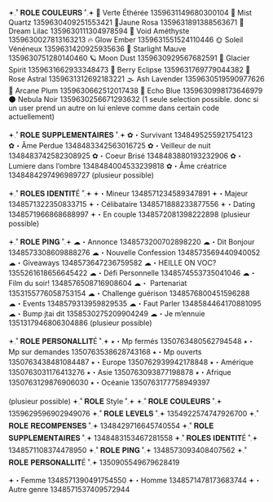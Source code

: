 𖥔𓈒˚ 𝐑𝐎𝐋𝐄 𝐂𝐎𝐔𝐋𝐄𝐔𝐑𝐒 ˚𓈒𖥔
🍃 Verte Éthérée 1359631149680300104
🫧 Mist Quartz 1359630409251553421
🌝Jaune Rosa 1359631891388563671
🌸 Dream Lilac 1359630111304978594
💜 Void Améthyste 1359630027813163213
🔥 Glow Ember 1359631551524110446
🌞 Soleil Vénéneux 1359631420925935636
🌠 Starlight Mauve 1359630751280140460
🪐 Moon Dust 1359630929567682591
🧊 Glacier Spirit 1359631662933348473
🍓 Berry Eclipse 1359631769779044382
🌅 Rose Astral 1359631312692183221
🌫️ Ash Lavender 1359630519590977626
🔮 Arcane Plum 1359630662512017438
🌊 Echo Blue 1359630998173646979
🌑 Nebula Noir 1359630256671293632
(1 seule selection possible. donc si un user prend un autre on lui enleve comme dans certain code actuellement)

𖥔𓈒˚ 𝐑𝐎𝐋𝐄 𝐒𝐔𝐏𝐏𝐋𝐄𝐌𝐄𝐍𝐓𝐀𝐈𝐑𝐄𝐒 ˚𓈒𖥔
✿・Survivant 1348495255921754123
✿・Âme Perdue 1348483342563016725
✿・Veilleur de nuit 1348483742582308925
✿・Coeur Brisé 1348483880193232906
✿・Lumiere dans l’ombre 1348484004533239818
✿・Âme créatrice 1348484297496989727
(plusieur possible)


𖥔𓈒˚ 𝐑𝐎𝐋𝐄𝐒 𝐈𝐃𝐄𝐍𝐓𝐈𝐓É ˚𓈒𖥔 
𖥔・Mineur 1348571234589347891
𖥔・Majeur 1348571322350833715
𖥔・Célibataire 1348571888233877556
𖥔・Dating 1348571966868688997
𖥔・En couple 1348572081398222898 
(plusieur possible)

𖥔𓈒˚ 𝐑𝐎𝐋𝐄 𝐏𝐈𝐍𝐆 ˚𓈒𖥔
☁・Annonce 1348573200702898220
☁・Dit Bonjour 1348573308609888276
☁・Nouvelle Confession 1348573569440940052
☁・Giveaways 1348573647236759582
☁・HEILLE ON VOC? 1355261618656645422
☁・Défi Personnelle 1348574553735041046
☁・Film du soir! 1348576508716908604
☁・ Partenariat 1353155776058753154
☁・Challenge guérison 1348576800451596288
☁・Events 1348579313959829535
☁・Faut Parler 1348584464170881095
☁・Bump jtai dit 1358530275209904249
☁・Je m’ennuie 1351317946806304886
(plusieur possible)

𖥔𓈒˚ 𝐑𝐎𝐋𝐄 𝐏𝐄𝐑𝐒𝐎𝐍𝐀𝐋𝐋𝐈𝐓É ˚𓈒𖥔
⭑・Mp fermés 1350763480562794548
⭑・Mp sur demandes 1350763538628743168
⭑・Mp ouverts 1350763438481084487
⭑・Europe 1350762939942178848
⭑・Amérique 1350763031176413276
⭑・Asie 1350763093877198878
⭑・Afrique 1350763129876906030
⭑・Océanie 1350763177758949397

(plusieur possible)
𖥔𓈒˚ 𝐑𝐎𝐋𝐄 Style ˚𓈒𖥔
𖥔𓈒˚ 𝐑𝐎𝐋𝐄 𝐂𝐎𝐔𝐋𝐄𝐔𝐑𝐒 ˚𓈒𖥔 1359629596902949076
𖥔𓈒˚ 𝐑𝐎𝐋𝐄 𝐋𝐄𝐕𝐄𝐋𝐒 ˚𓈒𖥔 1354922574747926700 
𖥔𓈒˚ 𝐑𝐎𝐋𝐄 𝐑𝐄𝐂𝐎𝐌𝐏𝐄𝐍𝐒𝐄𝐒 ˚𓈒𖥔 1348429716645740554
𖥔𓈒˚ 𝐑𝐎𝐋𝐄 𝐒𝐔𝐏𝐏𝐋𝐄𝐌𝐄𝐍𝐓𝐀𝐈𝐑𝐄𝐒 ˚𓈒𖥔 1348483153467281558
𖥔𓈒˚ 𝐑𝐎𝐋𝐄𝐒 𝐈𝐃𝐄𝐍𝐓𝐈𝐓É ˚𓈒𖥔 1348571108374478950
𖥔𓈒˚ 𝐑𝐎𝐋𝐄 𝐏𝐈𝐍𝐆 ˚𓈒𖥔 1348573093408407562
𖥔𓈒˚ 𝐑𝐎𝐋𝐄 𝐏𝐄𝐑𝐒𝐎𝐍𝐀𝐋𝐋𝐈𝐓É ˚𓈒𖥔 1350905549679628419







𖥔・Femme 1348571390491754550 
𖥔・Homme 1348571478173683744
𖥔・Autre genre 1348571537409572944